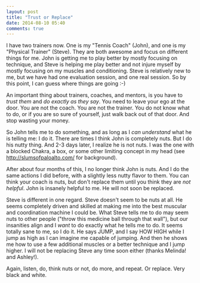 ```yaml
---
layout: post
title: "Trust or Replace"
date: 2014-08-10 05:40
comments: true
---
```


I have two trainers now.  One is my "Tennis Coach" (John), and one is my "Physical Trainer" (Steve).  They
are both awesome and focus on different things for me.  John is getting me to play better by mostly focusing on technique,
and Steve is helping me play better and not injure myself by mostly focusing on my muscles and conditioning.  Steve is
relatively new to me, but we have had one evaluation session, and one real session.  So by this point, I can guess where
things are going :-)

An important thing about trainers, coaches, and mentors, is you have to _trust them_ and _do exactly as they say_.  You need
to leave your ego at the door.  You are not the coach.  You are not the trainer.  You do not know what to do, or if you are
so sure of yourself, just walk back out of that door.  And stop wasting your money.

<!-- more -->

So John tells me to do something, and as long as I _can understand_ what he is telling me: I do it.  There are times I think
John is completely nuts.  But I do his nutty thing.  And 2-3 days later, I realize he is not nuts.  I was the one with a
blocked Chakra, a box, or some other limiting concept in my head (see http://slumsofpaloalto.com/ for background).

After about four months of this, I no longer think John is nuts.  And I do the same actions I did before, with a slightly
less nutty flavor to them.  You can think your coach is nuts, but don't replace them until you think they are _not helpful_.
John is insanely helpful to me.  He will not soon be replaced.

Steve is different in one regard.  Steve doesn't seem to be nuts at all.  He seems completely driven and skilled at making
me into the best muscular and coordination machine I could be.  What Steve tells me to do may seem nuts to other people
("throw this medicine ball through that wall"), but our insanities align and I _want_ to do exactly what he tells me to do.
It seems totally sane to me, so I do it.  He says JUMP, and I say HOW HIGH while I jump as high as I can imagine me capable
of jumping.  And then he shows me how to use a few additional muscles or a better technique and I jump higher.  I will not
be replacing Steve any time soon either (thanks Melinda! and Ashley!).

Again, listen, do, think nuts or not, do more, and repeat.  Or replace.  Very black and white.








